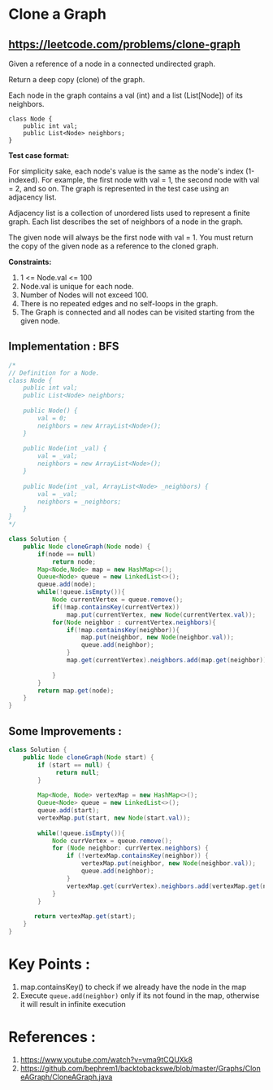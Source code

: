 # Clone a Graph
## https://leetcode.com/problems/clone-graph

Given a reference of a node in a connected undirected graph.

Return a deep copy (clone) of the graph.

Each node in the graph contains a val (int) and a list (List[Node]) of its neighbors.
```
class Node {
    public int val;
    public List<Node> neighbors;
}
``` 

**Test case format:**

For simplicity sake, each node's value is the same as the node's index (1-indexed). For example, the first node with val = 1, the second node with val = 2, and so on. The graph is represented in the test case using an adjacency list.

Adjacency list is a collection of unordered lists used to represent a finite graph. Each list describes the set of neighbors of a node in the graph.

The given node will always be the first node with val = 1. You must return the copy of the given node as a reference to the cloned graph.

**Constraints:**

1. 1 <= Node.val <= 100
2. Node.val is unique for each node.
3. Number of Nodes will not exceed 100.
4. There is no repeated edges and no self-loops in the graph.
5. The Graph is connected and all nodes can be visited starting from the given node.

## Implementation : BFS

```java
/*
// Definition for a Node.
class Node {
    public int val;
    public List<Node> neighbors;
    
    public Node() {
        val = 0;
        neighbors = new ArrayList<Node>();
    }
    
    public Node(int _val) {
        val = _val;
        neighbors = new ArrayList<Node>();
    }
    
    public Node(int _val, ArrayList<Node> _neighbors) {
        val = _val;
        neighbors = _neighbors;
    }
}
*/

class Solution {
    public Node cloneGraph(Node node) {
        if(node == null)
            return node;
        Map<Node,Node> map = new HashMap<>();
        Queue<Node> queue = new LinkedList<>();
        queue.add(node);
        while(!queue.isEmpty()){
            Node currentVertex = queue.remove();
            if(!map.containsKey(currentVertex))
                map.put(currentVertex, new Node(currentVertex.val));
            for(Node neighbor : currentVertex.neighbors){
                if(!map.containsKey(neighbor)){
                    map.put(neighbor, new Node(neighbor.val));
                    queue.add(neighbor);
                }
                map.get(currentVertex).neighbors.add(map.get(neighbor));
                
            }
        }
        return map.get(node);
    }
}
```

## Some Improvements :
```java
class Solution {
    public Node cloneGraph(Node start) {
        if (start == null) {
             return null;
        }
        
        Map<Node, Node> vertexMap = new HashMap<>();
        Queue<Node> queue = new LinkedList<>();
        queue.add(start);
        vertexMap.put(start, new Node(start.val));
        
        while(!queue.isEmpty()){
            Node currVertex = queue.remove();
            for (Node neighbor: currVertex.neighbors) {
                if (!vertexMap.containsKey(neighbor)) {
                    vertexMap.put(neighbor, new Node(neighbor.val));
                    queue.add(neighbor);
                }
                vertexMap.get(currVertex).neighbors.add(vertexMap.get(neighbor));
            }    
        }
        
       return vertexMap.get(start); 
    }
}
```

# Key Points :
1. map.containsKey() to check if we already have the node in the map
2. Execute `queue.add(neighbor)` only if its not found in the map, otherwise it will result in infinite execution

# References :
1. https://www.youtube.com/watch?v=vma9tCQUXk8
2. https://github.com/bephrem1/backtobackswe/blob/master/Graphs/CloneAGraph/CloneAGraph.java

